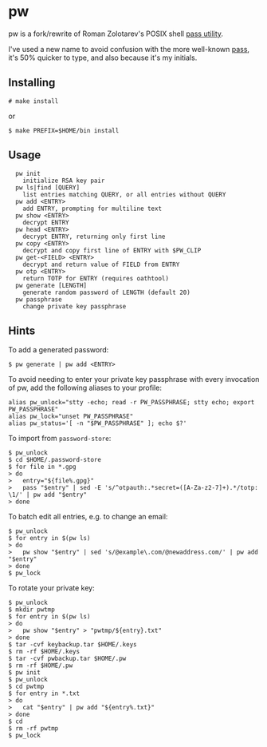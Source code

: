 pw
==

pw is a fork/rewrite of Roman Zolotarev's POSIX shell [pass utility][1].

I've used a new name to avoid confusion with the more well-known
[pass][2], it's 50% quicker to type, and also because it's my initials.

Installing
----------

	# make install

or

	$ make PREFIX=$HOME/bin install

Usage
-----

	  pw init
		initialize RSA key pair
	  pw ls|find [QUERY]
		list entries matching QUERY, or all entries without QUERY
	  pw add <ENTRY>
		add ENTRY, prompting for multiline text
	  pw show <ENTRY>
		decrypt ENTRY
	  pw head <ENTRY>
		decrypt ENTRY, returning only first line
	  pw copy <ENTRY>
		decrypt and copy first line of ENTRY with $PW_CLIP
	  pw get-<FIELD> <ENTRY>
		decrypt and return value of FIELD from ENTRY
	  pw otp <ENTRY>
		return TOTP for ENTRY (requires oathtool)
	  pw generate [LENGTH]
		generate random password of LENGTH (default 20)
	  pw passphrase
		change private key passphrase

Hints
-----

To add a generated password:

	$ pw generate | pw add <ENTRY>

To avoid needing to enter your private key passphrase with every
invocation of pw, add the following aliases to your profile:

	alias pw_unlock="stty -echo; read -r PW_PASSPHRASE; stty echo; export PW_PASSPHRASE"
	alias pw_lock="unset PW_PASSPHRASE"
	alias pw_status='[ -n "$PW_PASSPHRASE" ]; echo $?'

To import from `password-store`:

	$ pw_unlock
	$ cd $HOME/.password-store
	$ for file in *.gpg
	> do
	>	entry="${file%.gpg}"
	>	pass "$entry" | sed -E 's/^otpauth:.*secret=([A-Za-z2-7]+).*/totp: \1/' | pw add "$entry"
	> done

To batch edit all entries, e.g. to change an email:

	$ pw_unlock
	$ for entry in $(pw ls)
	> do
	>	pw show "$entry" | sed 's/@example\.com/@newaddress.com/' | pw add "$entry"
	> done
	$ pw_lock

To rotate your private key:

	$ pw_unlock
	$ mkdir pwtmp
	$ for entry in $(pw ls)
	> do
	>	pw show "$entry" > "pwtmp/${entry}.txt"
	> done
	$ tar -cvf keybackup.tar $HOME/.keys
	$ rm -rf $HOME/.keys
	$ tar -cvf pwbackup.tar $HOME/.pw
	$ rm -rf $HOME/.pw
	$ pw init
	$ pw_unlock
	$ cd pwtmp
	$ for entry in *.txt
	> do
	>	cat "$entry" | pw add "${entry%.txt}"
	> done
	$ cd
	$ rm -rf pwtmp
	$ pw_lock

[1]: https://www.romanzolotarev.com/pass.html
[2]: https://www.passwordstore.org
